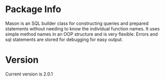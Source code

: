 Package Info
=====
Mason is an SQL builder class for constructing queries and prepared statements without needing to know the individual function names. It uses simple method names in an OOP structure and is very flexible. Errors and sql statements are stored for debugging for easy output.

Version
=====
Current version is 2.0.1